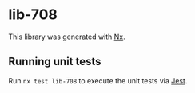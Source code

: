 # lib-708

This library was generated with [Nx](https://nx.dev).

## Running unit tests

Run `nx test lib-708` to execute the unit tests via [Jest](https://jestjs.io).

